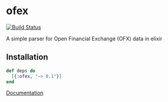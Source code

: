 # ofex

[![Build Status](https://travis-ci.org/jjcarstens/ofex.svg?branch=master)](https://travis-ci.org/jjcarstens/ofex)

A simple parser for Open Financial Exchange (OFX) data in elixir

## Installation

```elixir
def deps do
  [{:ofex, "~> 0.1"}]
end
```

[Documentation](https://hexdocs.pm/ofex)
